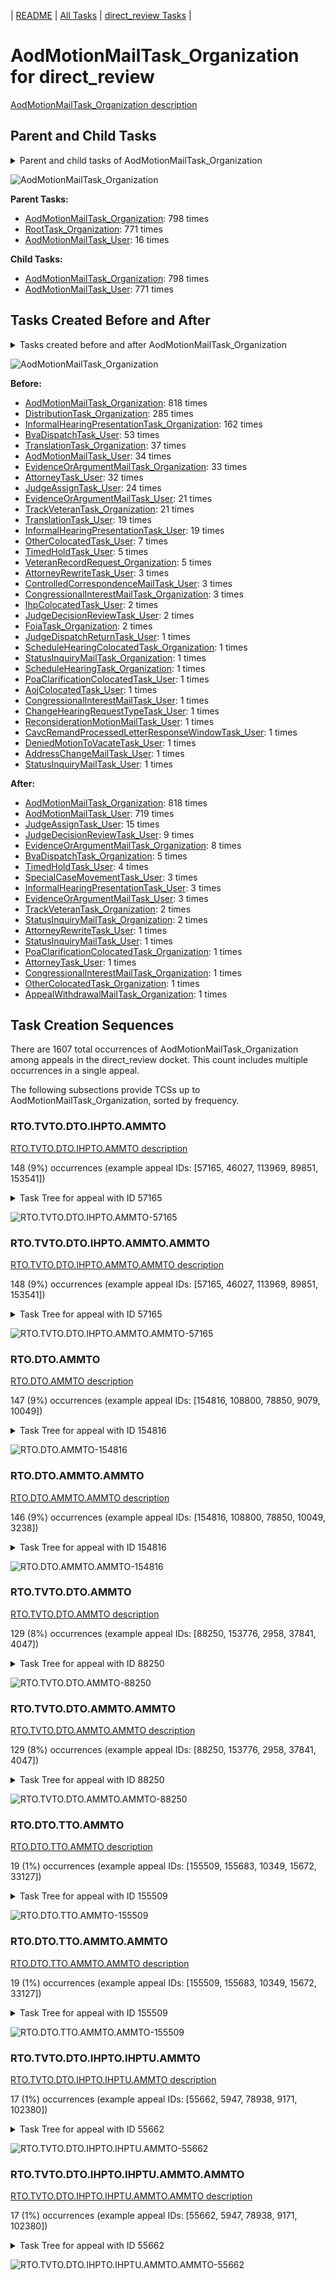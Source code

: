 <!-- DO NOT EDIT THIS FILE.  This file is autogenerated. -->
| [README](../README.md) | [All Tasks](../alltasks.md) | [direct_review Tasks](tasklist.md) |

# AodMotionMailTask_Organization for direct_review

[AodMotionMailTask_Organization description](../descr/AodMotionMailTask_Organization.md)

## Parent and Child Tasks

<details><summary markdown='span'>Parent and child tasks of AodMotionMailTask_Organization
</summary>

```
digraph G {
rankdir=LR;
node [shape=box]
"AodMotionMailTask_Organization" -> "AodMotionMailTask_Organization" [label=798]
"AodMotionMailTask_Organization" -> "AodMotionMailTask_User" [label=771]
"AodMotionMailTask_Organization" -> "AodMotionMailTask_Organization" [label=798]
"RootTask_Organization" -> "AodMotionMailTask_Organization" [label=771]
"AodMotionMailTask_User" -> "AodMotionMailTask_Organization" [label=16]
}
```
</details>

![AodMotionMailTask_Organization](dot/AodMotionMailTask_Organization-parentchild.dot.png)

**Parent Tasks:**

   * [AodMotionMailTask_Organization](AodMotionMailTask_Organization.md): 798 times
   * [RootTask_Organization](RootTask_Organization.md): 771 times
   * [AodMotionMailTask_User](AodMotionMailTask_User.md): 16 times

**Child Tasks:**

   * [AodMotionMailTask_Organization](AodMotionMailTask_Organization.md): 798 times
   * [AodMotionMailTask_User](AodMotionMailTask_User.md): 771 times

## Tasks Created Before and After

<details><summary markdown='span'>Tasks created before and after AodMotionMailTask_Organization</summary>

```
digraph G {
rankdir=LR;

"AodMotionMailTask_Organization" -> "AodMotionMailTask_Organization" [label=818]
"AodMotionMailTask_Organization" -> "AodMotionMailTask_User" [label=719]
"AodMotionMailTask_Organization" -> "JudgeAssignTask_User" [label=15]
"AodMotionMailTask_Organization" -> "JudgeDecisionReviewTask_User" [label=9]
"AodMotionMailTask_Organization" -> "EvidenceOrArgumentMailTask_Organization" [label=8]
"AodMotionMailTask_Organization" -> "BvaDispatchTask_Organization" [label=5]
"AodMotionMailTask_Organization" -> "TimedHoldTask_User" [label=4]
"AodMotionMailTask_Organization" -> "SpecialCaseMovementTask_User" [label=3]
"AodMotionMailTask_Organization" -> "InformalHearingPresentationTask_User" [label=3]
"AodMotionMailTask_Organization" -> "EvidenceOrArgumentMailTask_User" [label=3]
"AodMotionMailTask_Organization" -> "TrackVeteranTask_Organization" [label=2]
"AodMotionMailTask_Organization" -> "StatusInquiryMailTask_Organization" [label=2]
"AodMotionMailTask_Organization" -> "StatusInquiryMailTask_User" [label=1]
"AodMotionMailTask_Organization" -> "PoaClarificationColocatedTask_Organization" [label=1]
"AodMotionMailTask_Organization" -> "OtherColocatedTask_Organization" [label=1]
"AodMotionMailTask_Organization" -> "CongressionalInterestMailTask_Organization" [label=1]
"AodMotionMailTask_Organization" -> "AttorneyTask_User" [label=1]
"AodMotionMailTask_Organization" -> "AttorneyRewriteTask_User" [label=1]
"AodMotionMailTask_Organization" -> "AppealWithdrawalMailTask_Organization" [label=1]
"AodMotionMailTask_Organization" -> "AodMotionMailTask_Organization" [label=818]
"DistributionTask_Organization" -> "AodMotionMailTask_Organization" [label=285]
"InformalHearingPresentationTask_Organization" -> "AodMotionMailTask_Organization" [label=162]
"BvaDispatchTask_User" -> "AodMotionMailTask_Organization" [label=53]
"TranslationTask_Organization" -> "AodMotionMailTask_Organization" [label=37]
"AodMotionMailTask_User" -> "AodMotionMailTask_Organization" [label=34]
"EvidenceOrArgumentMailTask_Organization" -> "AodMotionMailTask_Organization" [label=33]
"AttorneyTask_User" -> "AodMotionMailTask_Organization" [label=32]
"JudgeAssignTask_User" -> "AodMotionMailTask_Organization" [label=24]
"TrackVeteranTask_Organization" -> "AodMotionMailTask_Organization" [label=21]
"EvidenceOrArgumentMailTask_User" -> "AodMotionMailTask_Organization" [label=21]
"TranslationTask_User" -> "AodMotionMailTask_Organization" [label=19]
"InformalHearingPresentationTask_User" -> "AodMotionMailTask_Organization" [label=19]
"OtherColocatedTask_User" -> "AodMotionMailTask_Organization" [label=7]
"VeteranRecordRequest_Organization" -> "AodMotionMailTask_Organization" [label=5]
"TimedHoldTask_User" -> "AodMotionMailTask_Organization" [label=5]
"ControlledCorrespondenceMailTask_User" -> "AodMotionMailTask_Organization" [label=3]
"CongressionalInterestMailTask_Organization" -> "AodMotionMailTask_Organization" [label=3]
"AttorneyRewriteTask_User" -> "AodMotionMailTask_Organization" [label=3]
"JudgeDecisionReviewTask_User" -> "AodMotionMailTask_Organization" [label=2]
"IhpColocatedTask_User" -> "AodMotionMailTask_Organization" [label=2]
"FoiaTask_Organization" -> "AodMotionMailTask_Organization" [label=2]
"StatusInquiryMailTask_User" -> "AodMotionMailTask_Organization" [label=1]
"StatusInquiryMailTask_Organization" -> "AodMotionMailTask_Organization" [label=1]
"ScheduleHearingTask_Organization" -> "AodMotionMailTask_Organization" [label=1]
"ScheduleHearingColocatedTask_Organization" -> "AodMotionMailTask_Organization" [label=1]
"ReconsiderationMotionMailTask_User" -> "AodMotionMailTask_Organization" [label=1]
"PoaClarificationColocatedTask_User" -> "AodMotionMailTask_Organization" [label=1]
"JudgeDispatchReturnTask_User" -> "AodMotionMailTask_Organization" [label=1]
"DeniedMotionToVacateTask_User" -> "AodMotionMailTask_Organization" [label=1]
"CongressionalInterestMailTask_User" -> "AodMotionMailTask_Organization" [label=1]
"ChangeHearingRequestTypeTask_User" -> "AodMotionMailTask_Organization" [label=1]
"CavcRemandProcessedLetterResponseWindowTask_User" -> "AodMotionMailTask_Organization" [label=1]
"AojColocatedTask_User" -> "AodMotionMailTask_Organization" [label=1]
"AddressChangeMailTask_User" -> "AodMotionMailTask_Organization" [label=1]
}
```
</details>

![AodMotionMailTask_Organization](dot/AodMotionMailTask_Organization.dot.png)

**Before:**

   * [AodMotionMailTask_Organization](AodMotionMailTask_Organization.md): 818 times
   * [DistributionTask_Organization](DistributionTask_Organization.md): 285 times
   * [InformalHearingPresentationTask_Organization](InformalHearingPresentationTask_Organization.md): 162 times
   * [BvaDispatchTask_User](BvaDispatchTask_User.md): 53 times
   * [TranslationTask_Organization](TranslationTask_Organization.md): 37 times
   * [AodMotionMailTask_User](AodMotionMailTask_User.md): 34 times
   * [EvidenceOrArgumentMailTask_Organization](EvidenceOrArgumentMailTask_Organization.md): 33 times
   * [AttorneyTask_User](AttorneyTask_User.md): 32 times
   * [JudgeAssignTask_User](JudgeAssignTask_User.md): 24 times
   * [EvidenceOrArgumentMailTask_User](EvidenceOrArgumentMailTask_User.md): 21 times
   * [TrackVeteranTask_Organization](TrackVeteranTask_Organization.md): 21 times
   * [TranslationTask_User](TranslationTask_User.md): 19 times
   * [InformalHearingPresentationTask_User](InformalHearingPresentationTask_User.md): 19 times
   * [OtherColocatedTask_User](OtherColocatedTask_User.md): 7 times
   * [TimedHoldTask_User](TimedHoldTask_User.md): 5 times
   * [VeteranRecordRequest_Organization](VeteranRecordRequest_Organization.md): 5 times
   * [AttorneyRewriteTask_User](AttorneyRewriteTask_User.md): 3 times
   * [ControlledCorrespondenceMailTask_User](ControlledCorrespondenceMailTask_User.md): 3 times
   * [CongressionalInterestMailTask_Organization](CongressionalInterestMailTask_Organization.md): 3 times
   * [IhpColocatedTask_User](IhpColocatedTask_User.md): 2 times
   * [JudgeDecisionReviewTask_User](JudgeDecisionReviewTask_User.md): 2 times
   * [FoiaTask_Organization](FoiaTask_Organization.md): 2 times
   * [JudgeDispatchReturnTask_User](JudgeDispatchReturnTask_User.md): 1 times
   * [ScheduleHearingColocatedTask_Organization](ScheduleHearingColocatedTask_Organization.md): 1 times
   * [StatusInquiryMailTask_Organization](StatusInquiryMailTask_Organization.md): 1 times
   * [ScheduleHearingTask_Organization](ScheduleHearingTask_Organization.md): 1 times
   * [PoaClarificationColocatedTask_User](PoaClarificationColocatedTask_User.md): 1 times
   * [AojColocatedTask_User](AojColocatedTask_User.md): 1 times
   * [CongressionalInterestMailTask_User](CongressionalInterestMailTask_User.md): 1 times
   * [ChangeHearingRequestTypeTask_User](ChangeHearingRequestTypeTask_User.md): 1 times
   * [ReconsiderationMotionMailTask_User](ReconsiderationMotionMailTask_User.md): 1 times
   * [CavcRemandProcessedLetterResponseWindowTask_User](CavcRemandProcessedLetterResponseWindowTask_User.md): 1 times
   * [DeniedMotionToVacateTask_User](DeniedMotionToVacateTask_User.md): 1 times
   * [AddressChangeMailTask_User](AddressChangeMailTask_User.md): 1 times
   * [StatusInquiryMailTask_User](StatusInquiryMailTask_User.md): 1 times

**After:**

   * [AodMotionMailTask_Organization](AodMotionMailTask_Organization.md): 818 times
   * [AodMotionMailTask_User](AodMotionMailTask_User.md): 719 times
   * [JudgeAssignTask_User](JudgeAssignTask_User.md): 15 times
   * [JudgeDecisionReviewTask_User](JudgeDecisionReviewTask_User.md): 9 times
   * [EvidenceOrArgumentMailTask_Organization](EvidenceOrArgumentMailTask_Organization.md): 8 times
   * [BvaDispatchTask_Organization](BvaDispatchTask_Organization.md): 5 times
   * [TimedHoldTask_User](TimedHoldTask_User.md): 4 times
   * [SpecialCaseMovementTask_User](SpecialCaseMovementTask_User.md): 3 times
   * [InformalHearingPresentationTask_User](InformalHearingPresentationTask_User.md): 3 times
   * [EvidenceOrArgumentMailTask_User](EvidenceOrArgumentMailTask_User.md): 3 times
   * [TrackVeteranTask_Organization](TrackVeteranTask_Organization.md): 2 times
   * [StatusInquiryMailTask_Organization](StatusInquiryMailTask_Organization.md): 2 times
   * [AttorneyRewriteTask_User](AttorneyRewriteTask_User.md): 1 times
   * [StatusInquiryMailTask_User](StatusInquiryMailTask_User.md): 1 times
   * [PoaClarificationColocatedTask_Organization](PoaClarificationColocatedTask_Organization.md): 1 times
   * [AttorneyTask_User](AttorneyTask_User.md): 1 times
   * [CongressionalInterestMailTask_Organization](CongressionalInterestMailTask_Organization.md): 1 times
   * [OtherColocatedTask_Organization](OtherColocatedTask_Organization.md): 1 times
   * [AppealWithdrawalMailTask_Organization](AppealWithdrawalMailTask_Organization.md): 1 times

## Task Creation Sequences

There are 1607 total occurrences of AodMotionMailTask_Organization among appeals in the direct_review docket.  This count includes multiple occurrences in a single appeal.

The following subsections provide TCSs up to AodMotionMailTask_Organization, sorted by frequency.

### RTO.TVTO.DTO.IHPTO.AMMTO

[RTO.TVTO.DTO.IHPTO.AMMTO description](../descr/RTO.TVTO.DTO.IHPTO.AMMTO.md)

148 (9%) occurrences (example appeal IDs: [57165, 46027, 113969, 89851, 153541])

<details><summary markdown='span'>Task Tree for appeal with ID 57165</summary>

```
@startuml
skinparam {
  ObjectBorderColor #555
  ObjectBorderThickness 0
  ObjectFontStyle bold
  ObjectFontSize 14
  ObjectAttributeFontColor #333
  ObjectAttributeFontSize 12
}
  object 0.RootTask #8dd3c7 {
Organization
}
  object 1.TrackVeteranTask #bebada {
Organization
}
  object 2.DistributionTask #ffffb3 {
Organization
}
  object 3.InformalHearingPresentationTask #fdb462 {
Organization
}
  object 4.AodMotionMailTask #d9d9d9 {
Organization  <back:white>    </back>
}
  object 5.AodMotionMailTask #d9d9d9 {
Organization  <back:white>    </back>
}
  object 6.AodMotionMailTask #d9d9d9 {
User
}
  object 7.JudgeAssignTask #ccebc5 {
User
}
  object 8.AodMotionMailTask #d9d9d9 {
User
}
  object 9.JudgeDecisionReviewTask #d9d9d9 {
User
}
  object 10.AttorneyTask #bc80bd {
User
}
  object 11.BvaDispatchTask #b3de69 {
Organization
}
  object 12.BvaDispatchTask #b3de69 {
User
}
  object 13.EvidenceOrArgumentMailTask #ffffb3 {
Organization
}
  object 14.EvidenceOrArgumentMailTask #ffffb3 {
Organization
}
  object 15.EvidenceOrArgumentMailTask #ffffb3 {
User
}
  object 16.EvidenceOrArgumentMailTask #ffffb3 {
User
}
0.RootTask -- 1.TrackVeteranTask
0.RootTask -- 2.DistributionTask
2.DistributionTask -- 3.InformalHearingPresentationTask
0.RootTask -- 4.AodMotionMailTask
4.AodMotionMailTask -- 5.AodMotionMailTask
5.AodMotionMailTask -- 6.AodMotionMailTask
0.RootTask -- 7.JudgeAssignTask
5.AodMotionMailTask -- 8.AodMotionMailTask
0.RootTask -- 9.JudgeDecisionReviewTask
9.JudgeDecisionReviewTask -- 10.AttorneyTask
0.RootTask -- 11.BvaDispatchTask
11.BvaDispatchTask -- 12.BvaDispatchTask
0.RootTask -- 13.EvidenceOrArgumentMailTask
13.EvidenceOrArgumentMailTask -- 14.EvidenceOrArgumentMailTask
14.EvidenceOrArgumentMailTask -- 15.EvidenceOrArgumentMailTask
14.EvidenceOrArgumentMailTask -- 16.EvidenceOrArgumentMailTask
@enduml
```
</details>

![RTO.TVTO.DTO.IHPTO.AMMTO-57165](uml/RTO.TVTO.DTO.IHPTO.AMMTO-57165.png)

### RTO.TVTO.DTO.IHPTO.AMMTO.AMMTO

[RTO.TVTO.DTO.IHPTO.AMMTO.AMMTO description](../descr/RTO.TVTO.DTO.IHPTO.AMMTO.AMMTO.md)

148 (9%) occurrences (example appeal IDs: [57165, 46027, 113969, 89851, 153541])

<details><summary markdown='span'>Task Tree for appeal with ID 57165</summary>

```
@startuml
skinparam {
  ObjectBorderColor #555
  ObjectBorderThickness 0
  ObjectFontStyle bold
  ObjectFontSize 14
  ObjectAttributeFontColor #333
  ObjectAttributeFontSize 12
}
  object 0.RootTask #8dd3c7 {
Organization
}
  object 1.TrackVeteranTask #bebada {
Organization
}
  object 2.DistributionTask #ffffb3 {
Organization
}
  object 3.InformalHearingPresentationTask #fdb462 {
Organization
}
  object 4.AodMotionMailTask #d9d9d9 {
Organization  <back:white>    </back>
}
  object 5.AodMotionMailTask #d9d9d9 {
Organization  <back:white>    </back>
}
  object 6.AodMotionMailTask #d9d9d9 {
User
}
  object 7.JudgeAssignTask #ccebc5 {
User
}
  object 8.AodMotionMailTask #d9d9d9 {
User
}
  object 9.JudgeDecisionReviewTask #d9d9d9 {
User
}
  object 10.AttorneyTask #bc80bd {
User
}
  object 11.BvaDispatchTask #b3de69 {
Organization
}
  object 12.BvaDispatchTask #b3de69 {
User
}
  object 13.EvidenceOrArgumentMailTask #ffffb3 {
Organization
}
  object 14.EvidenceOrArgumentMailTask #ffffb3 {
Organization
}
  object 15.EvidenceOrArgumentMailTask #ffffb3 {
User
}
  object 16.EvidenceOrArgumentMailTask #ffffb3 {
User
}
0.RootTask -- 1.TrackVeteranTask
0.RootTask -- 2.DistributionTask
2.DistributionTask -- 3.InformalHearingPresentationTask
0.RootTask -- 4.AodMotionMailTask
4.AodMotionMailTask -- 5.AodMotionMailTask
5.AodMotionMailTask -- 6.AodMotionMailTask
0.RootTask -- 7.JudgeAssignTask
5.AodMotionMailTask -- 8.AodMotionMailTask
0.RootTask -- 9.JudgeDecisionReviewTask
9.JudgeDecisionReviewTask -- 10.AttorneyTask
0.RootTask -- 11.BvaDispatchTask
11.BvaDispatchTask -- 12.BvaDispatchTask
0.RootTask -- 13.EvidenceOrArgumentMailTask
13.EvidenceOrArgumentMailTask -- 14.EvidenceOrArgumentMailTask
14.EvidenceOrArgumentMailTask -- 15.EvidenceOrArgumentMailTask
14.EvidenceOrArgumentMailTask -- 16.EvidenceOrArgumentMailTask
@enduml
```
</details>

![RTO.TVTO.DTO.IHPTO.AMMTO.AMMTO-57165](uml/RTO.TVTO.DTO.IHPTO.AMMTO.AMMTO-57165.png)

### RTO.DTO.AMMTO

[RTO.DTO.AMMTO description](../descr/RTO.DTO.AMMTO.md)

147 (9%) occurrences (example appeal IDs: [154816, 108800, 78850, 9079, 10049])

<details><summary markdown='span'>Task Tree for appeal with ID 154816</summary>

```
@startuml
skinparam {
  ObjectBorderColor #555
  ObjectBorderThickness 0
  ObjectFontStyle bold
  ObjectFontSize 14
  ObjectAttributeFontColor #333
  ObjectAttributeFontSize 12
}
  object 0.RootTask #8dd3c7 {
Organization
}
  object 1.TrackVeteranTask #bebada {
Organization
}
  object 2.DistributionTask #ffffb3 {
Organization
}
  object 3.InformalHearingPresentationTask #fdb462 {
Organization
}
  object 4.AodMotionMailTask #d9d9d9 {
Organization  <back:white>    </back>
}
  object 5.AodMotionMailTask #d9d9d9 {
Organization  <back:white>    </back>
}
  object 6.AodMotionMailTask #d9d9d9 {
User
}
  object 7.TrackVeteranTask #bebada {
Organization
}
  object 8.JudgeAssignTask #ccebc5 {
User
}
  object 9.JudgeDecisionReviewTask #d9d9d9 {
User
}
  object 10.AttorneyTask #bc80bd {
User
}
  object 11.BvaDispatchTask #b3de69 {
Organization
}
  object 12.BvaDispatchTask #b3de69 {
User
}
0.RootTask -- 1.TrackVeteranTask
0.RootTask -- 2.DistributionTask
2.DistributionTask -- 3.InformalHearingPresentationTask
0.RootTask -- 4.AodMotionMailTask
4.AodMotionMailTask -- 5.AodMotionMailTask
5.AodMotionMailTask -- 6.AodMotionMailTask
0.RootTask -- 7.TrackVeteranTask
0.RootTask -- 8.JudgeAssignTask
0.RootTask -- 9.JudgeDecisionReviewTask
9.JudgeDecisionReviewTask -- 10.AttorneyTask
0.RootTask -- 11.BvaDispatchTask
11.BvaDispatchTask -- 12.BvaDispatchTask
@enduml
```
</details>

![RTO.DTO.AMMTO-154816](uml/RTO.DTO.AMMTO-154816.png)

### RTO.DTO.AMMTO.AMMTO

[RTO.DTO.AMMTO.AMMTO description](../descr/RTO.DTO.AMMTO.AMMTO.md)

146 (9%) occurrences (example appeal IDs: [154816, 108800, 78850, 10049, 3238])

<details><summary markdown='span'>Task Tree for appeal with ID 154816</summary>

```
@startuml
skinparam {
  ObjectBorderColor #555
  ObjectBorderThickness 0
  ObjectFontStyle bold
  ObjectFontSize 14
  ObjectAttributeFontColor #333
  ObjectAttributeFontSize 12
}
  object 0.RootTask #8dd3c7 {
Organization
}
  object 1.TrackVeteranTask #bebada {
Organization
}
  object 2.DistributionTask #ffffb3 {
Organization
}
  object 3.InformalHearingPresentationTask #fdb462 {
Organization
}
  object 4.AodMotionMailTask #d9d9d9 {
Organization  <back:white>    </back>
}
  object 5.AodMotionMailTask #d9d9d9 {
Organization  <back:white>    </back>
}
  object 6.AodMotionMailTask #d9d9d9 {
User
}
  object 7.TrackVeteranTask #bebada {
Organization
}
  object 8.JudgeAssignTask #ccebc5 {
User
}
  object 9.JudgeDecisionReviewTask #d9d9d9 {
User
}
  object 10.AttorneyTask #bc80bd {
User
}
  object 11.BvaDispatchTask #b3de69 {
Organization
}
  object 12.BvaDispatchTask #b3de69 {
User
}
0.RootTask -- 1.TrackVeteranTask
0.RootTask -- 2.DistributionTask
2.DistributionTask -- 3.InformalHearingPresentationTask
0.RootTask -- 4.AodMotionMailTask
4.AodMotionMailTask -- 5.AodMotionMailTask
5.AodMotionMailTask -- 6.AodMotionMailTask
0.RootTask -- 7.TrackVeteranTask
0.RootTask -- 8.JudgeAssignTask
0.RootTask -- 9.JudgeDecisionReviewTask
9.JudgeDecisionReviewTask -- 10.AttorneyTask
0.RootTask -- 11.BvaDispatchTask
11.BvaDispatchTask -- 12.BvaDispatchTask
@enduml
```
</details>

![RTO.DTO.AMMTO.AMMTO-154816](uml/RTO.DTO.AMMTO.AMMTO-154816.png)

### RTO.TVTO.DTO.AMMTO

[RTO.TVTO.DTO.AMMTO description](../descr/RTO.TVTO.DTO.AMMTO.md)

129 (8%) occurrences (example appeal IDs: [88250, 153776, 2958, 37841, 4047])

<details><summary markdown='span'>Task Tree for appeal with ID 88250</summary>

```
@startuml
skinparam {
  ObjectBorderColor #555
  ObjectBorderThickness 0
  ObjectFontStyle bold
  ObjectFontSize 14
  ObjectAttributeFontColor #333
  ObjectAttributeFontSize 12
}
  object 0.RootTask #8dd3c7 {
Organization
}
  object 1.TrackVeteranTask #bebada {
Organization
}
  object 2.DistributionTask #ffffb3 {
Organization
}
  object 3.AodMotionMailTask #d9d9d9 {
Organization  <back:white>    </back>
}
  object 4.AodMotionMailTask #d9d9d9 {
Organization  <back:white>    </back>
}
  object 5.AodMotionMailTask #d9d9d9 {
User
}
0.RootTask -- 1.TrackVeteranTask
0.RootTask -- 2.DistributionTask
0.RootTask -- 3.AodMotionMailTask
3.AodMotionMailTask -- 4.AodMotionMailTask
4.AodMotionMailTask -- 5.AodMotionMailTask
@enduml
```
</details>

![RTO.TVTO.DTO.AMMTO-88250](uml/RTO.TVTO.DTO.AMMTO-88250.png)

### RTO.TVTO.DTO.AMMTO.AMMTO

[RTO.TVTO.DTO.AMMTO.AMMTO description](../descr/RTO.TVTO.DTO.AMMTO.AMMTO.md)

129 (8%) occurrences (example appeal IDs: [88250, 153776, 2958, 37841, 4047])

<details><summary markdown='span'>Task Tree for appeal with ID 88250</summary>

```
@startuml
skinparam {
  ObjectBorderColor #555
  ObjectBorderThickness 0
  ObjectFontStyle bold
  ObjectFontSize 14
  ObjectAttributeFontColor #333
  ObjectAttributeFontSize 12
}
  object 0.RootTask #8dd3c7 {
Organization
}
  object 1.TrackVeteranTask #bebada {
Organization
}
  object 2.DistributionTask #ffffb3 {
Organization
}
  object 3.AodMotionMailTask #d9d9d9 {
Organization  <back:white>    </back>
}
  object 4.AodMotionMailTask #d9d9d9 {
Organization  <back:white>    </back>
}
  object 5.AodMotionMailTask #d9d9d9 {
User
}
0.RootTask -- 1.TrackVeteranTask
0.RootTask -- 2.DistributionTask
0.RootTask -- 3.AodMotionMailTask
3.AodMotionMailTask -- 4.AodMotionMailTask
4.AodMotionMailTask -- 5.AodMotionMailTask
@enduml
```
</details>

![RTO.TVTO.DTO.AMMTO.AMMTO-88250](uml/RTO.TVTO.DTO.AMMTO.AMMTO-88250.png)

### RTO.DTO.TTO.AMMTO

[RTO.DTO.TTO.AMMTO description](../descr/RTO.DTO.TTO.AMMTO.md)

19 (1%) occurrences (example appeal IDs: [155509, 155683, 10349, 15672, 33127])

<details><summary markdown='span'>Task Tree for appeal with ID 155509</summary>

```
@startuml
skinparam {
  ObjectBorderColor #555
  ObjectBorderThickness 0
  ObjectFontStyle bold
  ObjectFontSize 14
  ObjectAttributeFontColor #333
  ObjectAttributeFontSize 12
}
  object 0.RootTask #8dd3c7 {
Organization
}
  object 1.DistributionTask #ffffb3 {
Organization
}
  object 2.TranslationTask #bebada {
Organization
}
  object 3.AodMotionMailTask #d9d9d9 {
Organization  <back:white>    </back>
}
  object 4.AodMotionMailTask #d9d9d9 {
Organization  <back:white>    </back>
}
  object 5.AodMotionMailTask #d9d9d9 {
User
}
  object 6.TranslationTask #bebada {
User
}
  object 7.EvidenceOrArgumentMailTask #ffffb3 {
Organization
}
  object 8.TranslationTask #bebada {
User
}
0.RootTask -- 1.DistributionTask
1.DistributionTask -- 2.TranslationTask
0.RootTask -- 3.AodMotionMailTask
3.AodMotionMailTask -- 4.AodMotionMailTask
4.AodMotionMailTask -- 5.AodMotionMailTask
2.TranslationTask -- 6.TranslationTask
0.RootTask -- 7.EvidenceOrArgumentMailTask
2.TranslationTask -- 8.TranslationTask
@enduml
```
</details>

![RTO.DTO.TTO.AMMTO-155509](uml/RTO.DTO.TTO.AMMTO-155509.png)

### RTO.DTO.TTO.AMMTO.AMMTO

[RTO.DTO.TTO.AMMTO.AMMTO description](../descr/RTO.DTO.TTO.AMMTO.AMMTO.md)

19 (1%) occurrences (example appeal IDs: [155509, 155683, 10349, 15672, 33127])

<details><summary markdown='span'>Task Tree for appeal with ID 155509</summary>

```
@startuml
skinparam {
  ObjectBorderColor #555
  ObjectBorderThickness 0
  ObjectFontStyle bold
  ObjectFontSize 14
  ObjectAttributeFontColor #333
  ObjectAttributeFontSize 12
}
  object 0.RootTask #8dd3c7 {
Organization
}
  object 1.DistributionTask #ffffb3 {
Organization
}
  object 2.TranslationTask #bebada {
Organization
}
  object 3.AodMotionMailTask #d9d9d9 {
Organization  <back:white>    </back>
}
  object 4.AodMotionMailTask #d9d9d9 {
Organization  <back:white>    </back>
}
  object 5.AodMotionMailTask #d9d9d9 {
User
}
  object 6.TranslationTask #bebada {
User
}
  object 7.EvidenceOrArgumentMailTask #ffffb3 {
Organization
}
  object 8.TranslationTask #bebada {
User
}
0.RootTask -- 1.DistributionTask
1.DistributionTask -- 2.TranslationTask
0.RootTask -- 3.AodMotionMailTask
3.AodMotionMailTask -- 4.AodMotionMailTask
4.AodMotionMailTask -- 5.AodMotionMailTask
2.TranslationTask -- 6.TranslationTask
0.RootTask -- 7.EvidenceOrArgumentMailTask
2.TranslationTask -- 8.TranslationTask
@enduml
```
</details>

![RTO.DTO.TTO.AMMTO.AMMTO-155509](uml/RTO.DTO.TTO.AMMTO.AMMTO-155509.png)

### RTO.TVTO.DTO.IHPTO.IHPTU.AMMTO

[RTO.TVTO.DTO.IHPTO.IHPTU.AMMTO description](../descr/RTO.TVTO.DTO.IHPTO.IHPTU.AMMTO.md)

17 (1%) occurrences (example appeal IDs: [55662, 5947, 78938, 9171, 102380])

<details><summary markdown='span'>Task Tree for appeal with ID 55662</summary>

```
@startuml
skinparam {
  ObjectBorderColor #555
  ObjectBorderThickness 0
  ObjectFontStyle bold
  ObjectFontSize 14
  ObjectAttributeFontColor #333
  ObjectAttributeFontSize 12
}
  object 0.RootTask #8dd3c7 {
Organization
}
  object 1.TrackVeteranTask #bebada {
Organization
}
  object 2.DistributionTask #ffffb3 {
Organization
}
  object 3.InformalHearingPresentationTask #fdb462 {
Organization
}
  object 4.InformalHearingPresentationTask #fdb462 {
User
}
  object 5.AodMotionMailTask #d9d9d9 {
Organization  <back:white>    </back>
}
  object 6.AodMotionMailTask #d9d9d9 {
Organization  <back:white>    </back>
}
  object 7.AodMotionMailTask #d9d9d9 {
User
}
  object 8.JudgeAssignTask #ccebc5 {
User
}
  object 9.JudgeDecisionReviewTask #d9d9d9 {
User
}
  object 10.AttorneyTask #bc80bd {
User
}
  object 11.BvaDispatchTask #b3de69 {
Organization
}
  object 12.BvaDispatchTask #b3de69 {
User
}
0.RootTask -- 1.TrackVeteranTask
0.RootTask -- 2.DistributionTask
2.DistributionTask -- 3.InformalHearingPresentationTask
3.InformalHearingPresentationTask -- 4.InformalHearingPresentationTask
0.RootTask -- 5.AodMotionMailTask
5.AodMotionMailTask -- 6.AodMotionMailTask
6.AodMotionMailTask -- 7.AodMotionMailTask
0.RootTask -- 8.JudgeAssignTask
0.RootTask -- 9.JudgeDecisionReviewTask
9.JudgeDecisionReviewTask -- 10.AttorneyTask
0.RootTask -- 11.BvaDispatchTask
11.BvaDispatchTask -- 12.BvaDispatchTask
@enduml
```
</details>

![RTO.TVTO.DTO.IHPTO.IHPTU.AMMTO-55662](uml/RTO.TVTO.DTO.IHPTO.IHPTU.AMMTO-55662.png)

### RTO.TVTO.DTO.IHPTO.IHPTU.AMMTO.AMMTO

[RTO.TVTO.DTO.IHPTO.IHPTU.AMMTO.AMMTO description](../descr/RTO.TVTO.DTO.IHPTO.IHPTU.AMMTO.AMMTO.md)

17 (1%) occurrences (example appeal IDs: [55662, 5947, 78938, 9171, 102380])

<details><summary markdown='span'>Task Tree for appeal with ID 55662</summary>

```
@startuml
skinparam {
  ObjectBorderColor #555
  ObjectBorderThickness 0
  ObjectFontStyle bold
  ObjectFontSize 14
  ObjectAttributeFontColor #333
  ObjectAttributeFontSize 12
}
  object 0.RootTask #8dd3c7 {
Organization
}
  object 1.TrackVeteranTask #bebada {
Organization
}
  object 2.DistributionTask #ffffb3 {
Organization
}
  object 3.InformalHearingPresentationTask #fdb462 {
Organization
}
  object 4.InformalHearingPresentationTask #fdb462 {
User
}
  object 5.AodMotionMailTask #d9d9d9 {
Organization  <back:white>    </back>
}
  object 6.AodMotionMailTask #d9d9d9 {
Organization  <back:white>    </back>
}
  object 7.AodMotionMailTask #d9d9d9 {
User
}
  object 8.JudgeAssignTask #ccebc5 {
User
}
  object 9.JudgeDecisionReviewTask #d9d9d9 {
User
}
  object 10.AttorneyTask #bc80bd {
User
}
  object 11.BvaDispatchTask #b3de69 {
Organization
}
  object 12.BvaDispatchTask #b3de69 {
User
}
0.RootTask -- 1.TrackVeteranTask
0.RootTask -- 2.DistributionTask
2.DistributionTask -- 3.InformalHearingPresentationTask
3.InformalHearingPresentationTask -- 4.InformalHearingPresentationTask
0.RootTask -- 5.AodMotionMailTask
5.AodMotionMailTask -- 6.AodMotionMailTask
6.AodMotionMailTask -- 7.AodMotionMailTask
0.RootTask -- 8.JudgeAssignTask
0.RootTask -- 9.JudgeDecisionReviewTask
9.JudgeDecisionReviewTask -- 10.AttorneyTask
0.RootTask -- 11.BvaDispatchTask
11.BvaDispatchTask -- 12.BvaDispatchTask
@enduml
```
</details>

![RTO.TVTO.DTO.IHPTO.IHPTU.AMMTO.AMMTO-55662](uml/RTO.TVTO.DTO.IHPTO.IHPTU.AMMTO.AMMTO-55662.png)


